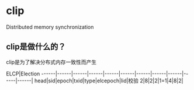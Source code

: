 # clip
 Distributed memory synchronization

clip是做什么的？
------------------
clip是为了解决分布式内存一致性而产生

ELCP|Election
------|------|------|------|------|------|------|------|------|------|------|
head|sid|epoch|txid|type|elcepoch|lid|校验
2|8|2|2|1=1|4|8|2|
